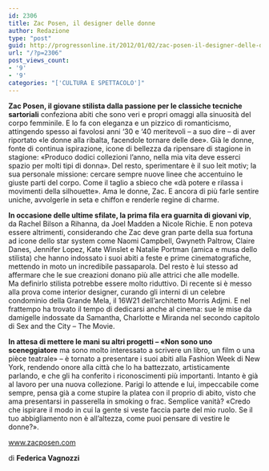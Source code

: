 ```yaml
---
id: 2306
title: Zac Posen, il designer delle donne
author: Redazione
type: "post"
guid: http://progressonline.it/2012/01/02/zac-posen-il-designer-delle-donne/
url: "/?p=2306"
post_views_count:
- '9'
- '9'
categories: "['CULTURA E SPETTACOLO']"
---
```


**Zac Posen, il giovane stilista dalla passione per le classiche tecniche sartoriali** confeziona abiti che sono veri e propri omaggi alla sinuosità del corpo femminile. E lo fa con eleganza e un pizzico di romanticismo, attingendo spesso ai favolosi anni ‘30 e ‘40 meritevoli – a suo dire – di aver riportato «le donne alla ribalta, facendole tornare delle dee». Già le donne, fonte di continua ispirazione, icone di bellezza da ripensare di stagione in stagione: «Produco dodici collezioni l’anno, nella mia vita deve esserci spazio per molti tipi di donna». Del resto, sperimentare è il suo leit motiv; la sua personale missione: cercare sempre nuove linee che accentuino le giuste parti del corpo. Come il taglio a sbieco che «dà potere e rilassa i movimenti della silhouette». Ama le donne, Zac. E ancora di più farle sentire uniche, avvolgerle in seta e chiffon e renderle regine di charme.

**In occasione delle ultime sfilate, la prima fila era guarnita di giovani vip**, da Rachel Bilson a Rihanna, da Joel Madden a Nicole Richie. E non poteva essere altrimenti, considerando che Zac deve gran parte della sua fortuna ad icone dello star system come Naomi Campbell, Gwyneth Paltrow, Claire Danes, Jennifer Lopez, Kate Winslet e Natalie Portman (amica e musa dello stilista) che hanno indossato i suoi abiti a feste e prime cinematografiche, mettendo in moto un incredibile passaparola. Del resto è lui stesso ad affermare che le sue creazioni donano più alle attrici che alle modelle.   
Ma definirlo stilista potrebbe essere molto riduttivo. Di recente si è messo alla prova come interior designer, curando gli interni di un celebre condominio della Grande Mela, il 16W21 dell’architetto Morris Adjmi. E nel frattempo ha trovato il tempo di dedicarsi anche al cinema: sue le mise da damigelle indossate da Samantha, Charlotte e Miranda nel secondo capitolo di Sex and the City – The Movie.

**In attesa di mettere le mani su altri progetti – «Non sono uno sceneggiatore** ma sono molto interessato a scrivere un libro, un film o una pièce teatrale» – è tornato a presentare i suoi abiti alla Fashion Week di New York, rendendo onore alla città che lo ha battezzato, artisticamente parlando, e che gli ha conferito i riconoscimenti più importanti. Intanto è già al lavoro per una nuova collezione. Parigi lo attende e lui, impeccabile come sempre, pensa già a come stupire la platea con il proprio di abito, visto che ama presentarsi in passerella in smoking o frac. Semplice vanità? «Credo che ispirare il modo in cui la gente si veste faccia parte del mio ruolo. Se il tuo abbigliamento non è all’altezza, come puoi pensare di vestire le donne?».

[www.zacposen.com   ](https://www.zacposen.com)

di **Federica Vagnozzi**